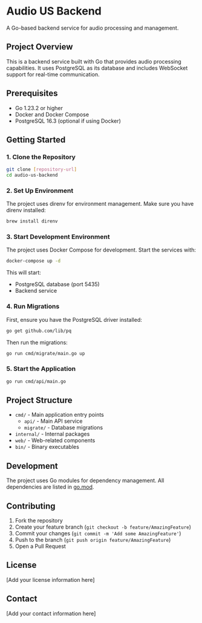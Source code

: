 # Audio US Backend

A Go-based backend service for audio processing and management.

## Project Overview

This is a backend service built with Go that provides audio processing capabilities. It uses PostgreSQL as its database and includes WebSocket support for real-time communication.

## Prerequisites

- Go 1.23.2 or higher
- Docker and Docker Compose
- PostgreSQL 16.3 (optional if using Docker)

## Getting Started

### 1. Clone the Repository
```bash
git clone [repository-url]
cd audio-us-backend
```

### 2. Set Up Environment
The project uses direnv for environment management. Make sure you have direnv installed:
```bash
brew install direnv
```

### 3. Start Development Environment
The project uses Docker Compose for development. Start the services with:
```bash
docker-compose up -d
```

This will start:
- PostgreSQL database (port 5435)
- Backend service

### 4. Run Migrations
First, ensure you have the PostgreSQL driver installed:
```bash
go get github.com/lib/pq
```

Then run the migrations:
```bash
go run cmd/migrate/main.go up
```

### 5. Start the Application
```bash
go run cmd/api/main.go
```

## Project Structure

- `cmd/` - Main application entry points
  - `api/` - Main API service
  - `migrate/` - Database migrations
- `internal/` - Internal packages
- `web/` - Web-related components
- `bin/` - Binary executables

## Development

The project uses Go modules for dependency management. All dependencies are listed in [go.mod](cci:7://file:///Users/macos/ThienCode/audio-us-backend/go.mod:0:0-0:0).

## Contributing

1. Fork the repository
2. Create your feature branch (`git checkout -b feature/AmazingFeature`)
3. Commit your changes (`git commit -m 'Add some AmazingFeature'`)
4. Push to the branch (`git push origin feature/AmazingFeature`)
5. Open a Pull Request

## License

[Add your license information here]

## Contact

[Add your contact information here]